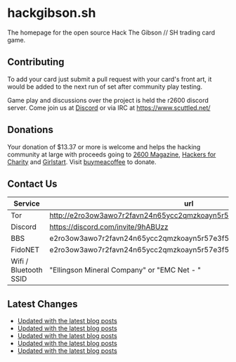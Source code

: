 # hackgibson.sh
The homepage for the open source Hack The Gibson // SH trading card game.


## Contributing

To add your card just submit a pull request with your card's front art, it would be added to the next run of set after community play testing.

Game play and discussions over the project is held the r2600 discord server. Come join us at [Discord](https://discord.com/invite/9hABUzz) or via IRC at https://www.scuttled.net/


## Donations

Your donation of $13.37 or more is welcome and helps the hacking community at large with proceeds going to [2600 Magazine](https://2600.com/), [Hackers for Charity](https://hackersforcharity.org) and [Girlstart](https://girlstart.org).  Visit [buymeacoffee](https://www.buymeacoffee.com/hackgibson.sh) to donate.


## Contact Us

Service | url
-|-
Tor | http://e2ro3ow3awo7r2favn24n65ycc2qmzkoayn5r57e3f56nvjwdcgg32ad.onion
Discord | https://discord.com/invite/9hABUzz
BBS | e2ro3ow3awo7r2favn24n65ycc2qmzkoayn5r57e3f56nvjwdcgg32ad.onion:23
FidoNET | e2ro3ow3awo7r2favn24n65ycc2qmzkoayn5r57e3f56nvjwdcgg32ad.onion:24554
Wifi / Bluetooth SSID | "Ellingson Mineral Company" or "EMC Net - <fidonet address>"

## Latest Changes
<!-- BLOG-POST-LIST:START -->
- [Updated with the latest blog posts](https://github.com/DFW2600/hackgibson.sh/commit/8a98b960e8a4c3aa4f30abeb7723667b7fa4c0eb)
- [Updated with the latest blog posts](https://github.com/DFW2600/hackgibson.sh/commit/faec1871b647527595c161dbcd14d8a91d3163e9)
- [Updated with the latest blog posts](https://github.com/DFW2600/hackgibson.sh/commit/b74bf5b3d7dfdf3528a2e78b343be2b4563f4713)
- [Updated with the latest blog posts](https://github.com/DFW2600/hackgibson.sh/commit/5913d98028abc4753f0a0785d8e572b9e6b54fc9)
- [Updated with the latest blog posts](https://github.com/DFW2600/hackgibson.sh/commit/52bef74852f9c31b6edc97824eb491ba295ab39b)
<!-- BLOG-POST-LIST:END -->

